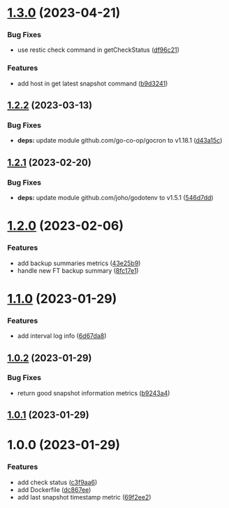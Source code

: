 # [1.3.0](https://github.com/VincentHardouin/restic-exporter/compare/v1.2.2...v1.3.0) (2023-04-21)


### Bug Fixes

* use restic check command in getCheckStatus ([df96c21](https://github.com/VincentHardouin/restic-exporter/commit/df96c21088851301da382a5e1a4743c5dfc24bb4))


### Features

* add host in get latest snapshot command ([b9d3241](https://github.com/VincentHardouin/restic-exporter/commit/b9d32417c080a25831321297f9ace9802003f180))

## [1.2.2](https://github.com/VincentHardouin/restic-exporter/compare/v1.2.1...v1.2.2) (2023-03-13)


### Bug Fixes

* **deps:** update module github.com/go-co-op/gocron to v1.18.1 ([d43a15c](https://github.com/VincentHardouin/restic-exporter/commit/d43a15c5bc9ada752fb45d05e08bddf3c65d55b7))

## [1.2.1](https://github.com/VincentHardouin/restic-exporter/compare/v1.2.0...v1.2.1) (2023-02-20)


### Bug Fixes

* **deps:** update module github.com/joho/godotenv to v1.5.1 ([546d7dd](https://github.com/VincentHardouin/restic-exporter/commit/546d7ddedfdc94fe85c8bfce54f12ce07da1e9dd))

# [1.2.0](https://github.com/VincentHardouin/restic-exporter/compare/v1.1.0...v1.2.0) (2023-02-06)


### Features

* add backup summaries metrics ([43e25b9](https://github.com/VincentHardouin/restic-exporter/commit/43e25b9e0e5a18151ab9556327b58cbb6bf7cbdf))
* handle new FT backup summary ([8fc17e1](https://github.com/VincentHardouin/restic-exporter/commit/8fc17e1bf641da626858171b0219cf4505524ae2))

# [1.1.0](https://github.com/VincentHardouin/restic-exporter/compare/v1.0.2...v1.1.0) (2023-01-29)


### Features

* add interval log info ([6d67da8](https://github.com/VincentHardouin/restic-exporter/commit/6d67da848c0c2d1fb56b559f73e2c20148dba25f))

## [1.0.2](https://github.com/VincentHardouin/restic-exporter/compare/v1.0.1...v1.0.2) (2023-01-29)


### Bug Fixes

* return good snapshot information metrics ([b9243a4](https://github.com/VincentHardouin/restic-exporter/commit/b9243a47834d17047e7564154d471f49dce9d0b1))

## [1.0.1](https://github.com/VincentHardouin/restic-exporter/compare/v1.0.0...v1.0.1) (2023-01-29)

# 1.0.0 (2023-01-29)


### Features

* add check status ([c3f9aa6](https://github.com/VincentHardouin/restic-exporter/commit/c3f9aa63cc2e9a3b90a100885f127785650ef946))
* add Dockerfile ([dc867ee](https://github.com/VincentHardouin/restic-exporter/commit/dc867eee7c1c634b5a575a566830cd2122df3db6))
* add last snapshot timestamp metric ([69f2ee2](https://github.com/VincentHardouin/restic-exporter/commit/69f2ee22f4fa4fad1606049bfa0a62ac3efcd2a7))
